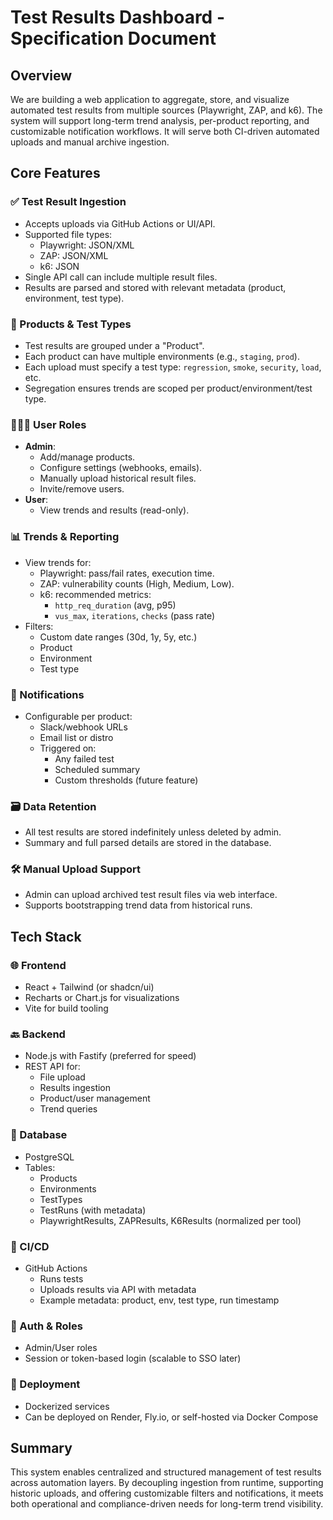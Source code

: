 # Test Results Dashboard - Specification Document

## Overview
We are building a web application to aggregate, store, and visualize automated test results from multiple sources (Playwright, ZAP, and k6). The system will support long-term trend analysis, per-product reporting, and customizable notification workflows. It will serve both CI-driven automated uploads and manual archive ingestion.

## Core Features

### ✅ Test Result Ingestion
- Accepts uploads via GitHub Actions or UI/API.
- Supported file types:
  - Playwright: JSON/XML
  - ZAP: JSON/XML
  - k6: JSON
- Single API call can include multiple result files.
- Results are parsed and stored with relevant metadata (product, environment, test type).

### 📂 Products & Test Types
- Test results are grouped under a "Product".
- Each product can have multiple environments (e.g., `staging`, `prod`).
- Each upload must specify a test type: `regression`, `smoke`, `security`, `load`, etc.
- Segregation ensures trends are scoped per product/environment/test type.

### 🧑‍🤝‍🧑 User Roles
- **Admin**:
  - Add/manage products.
  - Configure settings (webhooks, emails).
  - Manually upload historical result files.
  - Invite/remove users.
- **User**:
  - View trends and results (read-only).

### 📊 Trends & Reporting
- View trends for:
  - Playwright: pass/fail rates, execution time.
  - ZAP: vulnerability counts (High, Medium, Low).
  - k6: recommended metrics:
    - `http_req_duration` (avg, p95)
    - `vus_max`, `iterations`, `checks` (pass rate)
- Filters:
  - Custom date ranges (30d, 1y, 5y, etc.)
  - Product
  - Environment
  - Test type

### 📨 Notifications
- Configurable per product:
  - Slack/webhook URLs
  - Email list or distro
  - Triggered on:
    - Any failed test
    - Scheduled summary
    - Custom thresholds (future feature)

### 🗃️ Data Retention
- All test results are stored indefinitely unless deleted by admin.
- Summary and full parsed details are stored in the database.

### 🛠 Manual Upload Support
- Admin can upload archived test result files via web interface.
- Supports bootstrapping trend data from historical runs.

## Tech Stack

### 🌐 Frontend
- React + Tailwind (or shadcn/ui)
- Recharts or Chart.js for visualizations
- Vite for build tooling

### 🔙 Backend
- Node.js with Fastify (preferred for speed)
- REST API for:
  - File upload
  - Results ingestion
  - Product/user management
  - Trend queries

### 🧾 Database
- PostgreSQL
- Tables:
  - Products
  - Environments
  - TestTypes
  - TestRuns (with metadata)
  - PlaywrightResults, ZAPResults, K6Results (normalized per tool)

### 🔁 CI/CD
- GitHub Actions
  - Runs tests
  - Uploads results via API with metadata
  - Example metadata: product, env, test type, run timestamp

### 🔐 Auth & Roles
- Admin/User roles
- Session or token-based login (scalable to SSO later)

### 🚀 Deployment
- Dockerized services
- Can be deployed on Render, Fly.io, or self-hosted via Docker Compose

## Summary
This system enables centralized and structured management of test results across automation layers. By decoupling ingestion from runtime, supporting historic uploads, and offering customizable filters and notifications, it meets both operational and compliance-driven needs for long-term trend visibility.

